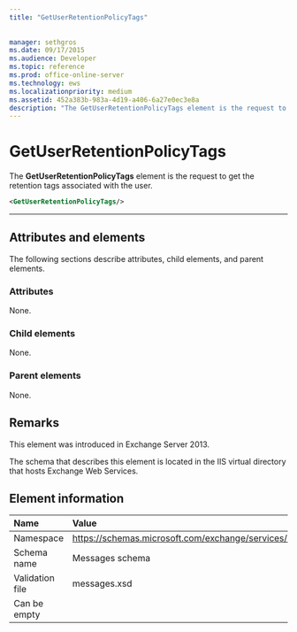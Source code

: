 ```yaml
---
title: "GetUserRetentionPolicyTags"
 
 
manager: sethgros
ms.date: 09/17/2015
ms.audience: Developer
ms.topic: reference
ms.prod: office-online-server
ms.technology: ews
ms.localizationpriority: medium
ms.assetid: 452a383b-983a-4d19-a406-6a27e0ec3e8a
description: "The GetUserRetentionPolicyTags element is the request to get the retention tags associated with the user."
---
```


# GetUserRetentionPolicyTags

The **GetUserRetentionPolicyTags** element is the request to get the retention tags associated with the user. 
  
```XML
<GetUserRetentionPolicyTags/>

```

 ****
## Attributes and elements

The following sections describe attributes, child elements, and parent elements.
  
### Attributes

None.
  
### Child elements

None.
  
### Parent elements

None.
  
## Remarks

This element was introduced in Exchange Server 2013.
  
The schema that describes this element is located in the IIS virtual directory that hosts Exchange Web Services.
  
## Element information

|**Name**|**Value**|
|:-----|:-----|
|Namespace  <br/> |https://schemas.microsoft.com/exchange/services/2006/messages  <br/> |
|Schema name  <br/> |Messages schema  <br/> |
|Validation file  <br/> |messages.xsd  <br/> |
|Can be empty  <br/> ||
   

